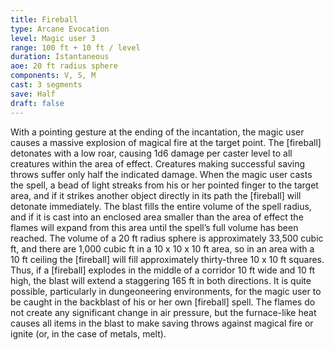 ```yaml
---
title: Fireball
type: Arcane Evocation
level: Magic user 3
range: 100 ft + 10 ft / level
duration: Istantaneous
aoe: 20 ft radius sphere
components: V, S, M
cast: 3 segments
save: Half
draft: false
---
```


With a pointing gesture at the ending of the incantation, the magic user causes a massive explosion of magical fire at the target point. The [fireball] detonates with a low roar, causing 1d6 damage per caster level to all creatures within the area of effect. Creatures making successful saving throws suffer only half the indicated damage. When the magic user casts the spell, a bead of light streaks from his or her pointed finger to the target area, and if it strikes another object directly in its path the [fireball] will detonate immediately. The blast fills the entire volume of the spell radius, and if it is cast into an enclosed area smaller than the area of effect the flames will expand from this area until the spell’s full volume has been reached. The volume of a 20 ft radius sphere is approximately 33,500 cubic ft, and there are 1,000 cubic ft in a 10 x 10 x 10 ft area, so in an area with a 10 ft ceiling the [fireball] will fill approximately thirty-three 10 x 10 ft squares. Thus, if a [fireball] explodes in the middle of a corridor 10 ft wide and 10 ft high, the blast will extend a staggering 165 ft in both directions. It is quite possible, particularly in dungeoneering environments, for the magic user to be caught in the backblast of his or her own [fireball] spell. The flames do not create any significant change in air pressure, but the furnace-like heat causes all items in the blast to make saving throws against magical fire or ignite (or, in the case of metals, melt).